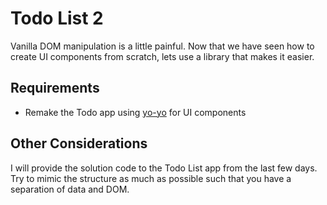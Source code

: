 # Todo List 2

Vanilla DOM manipulation is a little painful. Now that we have seen how to create UI components from scratch, lets use a library that makes it easier.

## Requirements

* Remake the Todo app using [yo-yo](https://github.com/maxogden/yo-yo) for UI components

## Other Considerations

I will provide the solution code to the Todo List app from the last few days. Try to mimic the structure as much as possible such that you have a separation of data and DOM.
